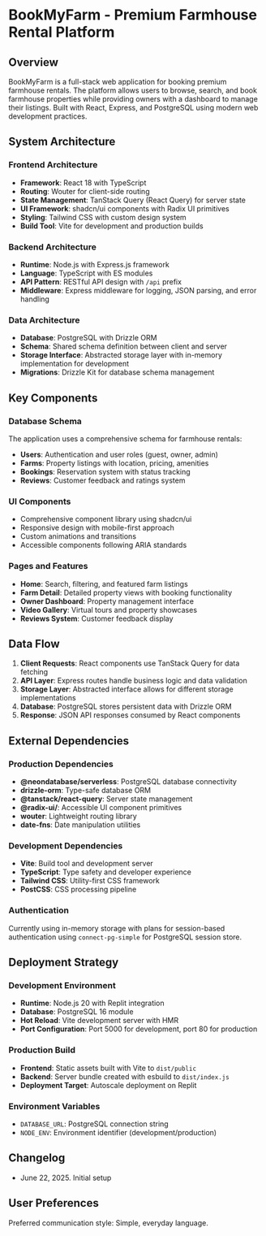 # BookMyFarm - Premium Farmhouse Rental Platform

## Overview

BookMyFarm is a full-stack web application for booking premium farmhouse rentals. The platform allows users to browse, search, and book farmhouse properties while providing owners with a dashboard to manage their listings. Built with React, Express, and PostgreSQL using modern web development practices.

## System Architecture

### Frontend Architecture
- **Framework**: React 18 with TypeScript
- **Routing**: Wouter for client-side routing
- **State Management**: TanStack Query (React Query) for server state
- **UI Framework**: shadcn/ui components with Radix UI primitives
- **Styling**: Tailwind CSS with custom design system
- **Build Tool**: Vite for development and production builds

### Backend Architecture
- **Runtime**: Node.js with Express.js framework
- **Language**: TypeScript with ES modules
- **API Pattern**: RESTful API design with `/api` prefix
- **Middleware**: Express middleware for logging, JSON parsing, and error handling

### Data Architecture
- **Database**: PostgreSQL with Drizzle ORM
- **Schema**: Shared schema definition between client and server
- **Storage Interface**: Abstracted storage layer with in-memory implementation for development
- **Migrations**: Drizzle Kit for database schema management

## Key Components

### Database Schema
The application uses a comprehensive schema for farmhouse rentals:
- **Users**: Authentication and user roles (guest, owner, admin)
- **Farms**: Property listings with location, pricing, amenities
- **Bookings**: Reservation system with status tracking
- **Reviews**: Customer feedback and ratings system

### UI Components
- Comprehensive component library using shadcn/ui
- Responsive design with mobile-first approach
- Custom animations and transitions
- Accessible components following ARIA standards

### Pages and Features
- **Home**: Search, filtering, and featured farm listings
- **Farm Detail**: Detailed property views with booking functionality
- **Owner Dashboard**: Property management interface
- **Video Gallery**: Virtual tours and property showcases
- **Reviews System**: Customer feedback display

## Data Flow

1. **Client Requests**: React components use TanStack Query for data fetching
2. **API Layer**: Express routes handle business logic and data validation
3. **Storage Layer**: Abstracted interface allows for different storage implementations
4. **Database**: PostgreSQL stores persistent data with Drizzle ORM
5. **Response**: JSON API responses consumed by React components

## External Dependencies

### Production Dependencies
- **@neondatabase/serverless**: PostgreSQL database connectivity
- **drizzle-orm**: Type-safe database ORM
- **@tanstack/react-query**: Server state management
- **@radix-ui/**: Accessible UI component primitives
- **wouter**: Lightweight routing library
- **date-fns**: Date manipulation utilities

### Development Dependencies
- **Vite**: Build tool and development server
- **TypeScript**: Type safety and developer experience
- **Tailwind CSS**: Utility-first CSS framework
- **PostCSS**: CSS processing pipeline

### Authentication
Currently using in-memory storage with plans for session-based authentication using `connect-pg-simple` for PostgreSQL session store.

## Deployment Strategy

### Development Environment
- **Runtime**: Node.js 20 with Replit integration
- **Database**: PostgreSQL 16 module
- **Hot Reload**: Vite development server with HMR
- **Port Configuration**: Port 5000 for development, port 80 for production

### Production Build
- **Frontend**: Static assets built with Vite to `dist/public`
- **Backend**: Server bundle created with esbuild to `dist/index.js`
- **Deployment Target**: Autoscale deployment on Replit

### Environment Variables
- `DATABASE_URL`: PostgreSQL connection string
- `NODE_ENV`: Environment identifier (development/production)

## Changelog

- June 22, 2025. Initial setup

## User Preferences

Preferred communication style: Simple, everyday language.